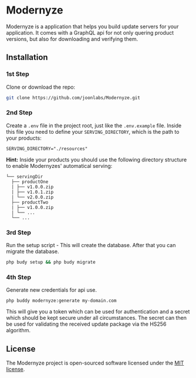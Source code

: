 # Modernyze
Modernyze is a application that helps you build update servers for your application. 
It comes with a GraphQL api for not only quering product versions, but also for downloading and verifying them.  
## Installation
### 1st Step
Clone or download the repo: 
```bash
git clone https://github.com/joonlabs/Modernyze.git
```
### 2nd Step
Create a `.env` file in the project root, just like the `.env.example` file.
Inside this file you need to define your `SERVING_DIRECTORY`, which is the path to your products:
```dotenv
SERVING_DIRECTORY="./resources"
```
**Hint:** Inside your products you should use the following directory structure to enable Modernyzes' automatical serving:
```
└── servingDir
  ├── productOne
  | ├── v1.0.0.zip
  | ├── v1.0.1.zip
  | └── v2.0.0.zip
  ├── productTwo
  | ├── v1.0.0.zip
  | └── ...
  └── ...
```

### 3rd Step
Run the setup script - This will create the database. After that you can migrate the database.
```bash
php budy setup && php budy migrate
```

### 4th Step
Generate new credentials for api use.
```
php buddy modernyze:generate my-domain.com
```
This will give you a token which can be used for authentication and a secret which should be kept secure under all circumstances. 
The secret can then be used for validating the received update package via the HS256 algorithm.

## License
The Modernyze project is open-sourced software licensed under the [MIT license](LICENSE).
